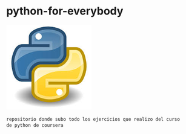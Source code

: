 # python-for-everybody

<img src="images/python.jpg">

```
repositorio donde subo todo los ejercicios que realizo del curso
de python de coursera
```
